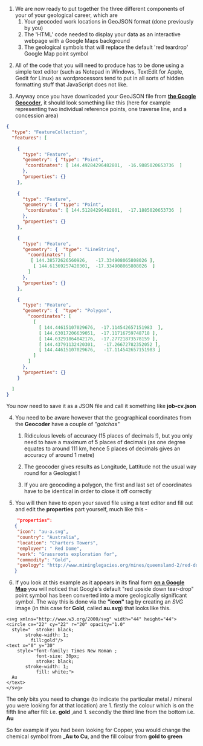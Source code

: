 1.  We are now ready to put together the three different components of your of your geological career, which are
    1. Your geocoded work locations in GeoJSON format (done previously by you)
    1. The 'HTML' code needed to display your data as an interactive webpage with a Google Maps background
    1. The geological symbols that will replace the default 'red teardrop' Google Map point symbol
>

2.  All of the code that you will need to produce has to be done using a simple text editor (such as Notepad in Windows, TextEdit for Apple, Gedit for Linux) as wordprocessors tend to put in all sorts of hidden formatting stuff that JavaScript does not  like.

3.  Anyway once you have downloaded your GeoJSON file from **[the Google Geocoder](https://google-developers.appspot.com/maps/documentation/utils/geojson/)**, it should look something like this (here for example representing two individual reference points, one traverse line, and a concession area) 


```JSON:.geojson
{
  "type": "FeatureCollection",
  "features": [

    {
      "type": "Feature",
      "geometry": { "type": "Point",
       "coordinates": [ 144.49284296482801,  -16.9885020653736  ]
      },
      "properties": {}
    },
 
    {
      "type": "Feature",
      "geometry": { "type": "Point",
       "coordinates": [ 144.51284296482801,  -17.1885020653736  ]
      },
      "properties": {}
    },

    {
      "type": "Feature",
      "geometry": {  "type": "LineString",
        "coordinates": [
         [ 144.38572626560926,   -17.334908065808026 ],
          [ 144.61369257420301,  -17.334908065808026  ]
        ]
      },
      "properties": {}
    },

    {
      "type": "Feature",
      "geometry": {  "type": "Polygon",
        "coordinates": [
          [
            [ 144.44615107029676,  -17.114542657151983  ],
            [ 144.63017206639051,  -17.11716759748718 ],
            [ 144.63291864842176,  -17.27721873578159 ],
            [ 144.43791132420301,   -17.26672782352052 ],
            [ 144.44615107029676,   -17.114542657151983 ]
          ]
        ]
      },
      "properties": {}
    }

  ]
}
```
You now need to save it as a JSON file and call it something like **job-cv.json**

4.  You need to be aware however that the geographical coordinates from the **Geocoder** have a couple of _"gotchas"_

      1. Ridiculous levels of accuracy (15 places of decimals !),  but you only need to have a maximum of 5 places of decimals (as one degree equates to around 111 km, hence 5 places of decimals gives an accuracy of around 1 metre)

      1. The geocoder gives results as Longitude, Lattitude not the usual way round for a Geologist !

      1. If you are geocoding a polygon, the first and last set of coordinates have to be identical in order to close it off correctly

5.  You will then have to open your saved file using a text editor and fill out and edit the **properties** part yourself, much like this -

```JSON:.geojson
    "properties":
   {
    "icon": "au-a.svg",
    "country": "Australia",
    "location": "Charters Towers",
    "employer": " Red Dome",
    "work": "Grassroots exploration for",
    "commodity": "Gold",
    "geology": "http://www.mininglegacies.org/mines/queensland-2/red-dome/"
   }
  ```  
6.  If you look at this example as it appears in its final form **[on a Google Map](http://zaknbur.github.io/cv-jobs/cv-job-map-1.html)**  you will noticed that Google's default "red upside down tear-drop" point symbol has been converted into a more geologically significant symbol. The way this is done via the **"icon"** tag by creating an *SVG* image (in this case for **Gold**, called **au.svg**)  that looks like this.  

  ```  
<svg xmlns="http://www.w3.org/2000/svg" width="44" height="44">
<circle cx="22" cy="22" r="20" opacity="1.0" 
    style="  stroke: black;
	     stroke-width: 1;
           fill:gold"/>
  <text x="0" y="30"
      style="font-family: Times New Roman ;
             font-size: 30px;
             stroke: black;
	     stroke-width: 1;
             fill: white;">
    Au
  </text>
</svg>
  ```  
The only bits you need to change (to indicate the particular metal / mineral you were looking for at that location) are 
       1. firstly the colour which is on the fifth line after fill:  i.e. **gold** ,and 
       1. secondly the third line from the bottom i.e. **Au**

So for example if you had been looking for Copper, you would change the chemical symbol from _**Au to Cu**, and the fill colour from **gold to green**
